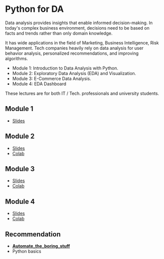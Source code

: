 # Python for DA

Data analysis provides insights that enable informed decision-making. In today's complex business environment, decisions need to be based on facts and trends rather than only domain knowledge.

It has wide applications in the field of Marketing, Business Intelligence, Risk Management. Tech companies heavily rely on data analysis for user behavior analysis, personalized recommendations, and improving algorithms.

- Module 1: Introduction to Data Analysis with Python.
- Module 2: Exploratory Data Analysis (EDA) and Visualization.
- Module 3: E-Commerce Data Analysis.
- Module 4: EDA Dashboard

These lectures are for both IT / Tech. professionals and university students.

## Module 1

- [Slides](https://docs.google.com/presentation/d/e/2PACX-1vQtlFYQe6x68tezz7A1nYtRoorRfc9HDeg2n53EmhfavVK1GROZ4a8PjB43fUodCBpOyJeQhycq2N_m/pub?start=false&loop=false&delayms=3000)

## Module 2
- [Slides](https://docs.google.com/presentation/d/e/2PACX-1vT-ngou1cqhXE76cpDK8Dx8UtJonucNBU17_yIpkyD_Yxa8KUMcYSsU-pOLJqoBbxC6I81B9pdsn__L/pub?start=false&loop=false&delayms=3000&slide=id.g2e9327ae303_0_5)
- [Colab](https://colab.research.google.com/drive/1FqwEQlIn7wV9Hiz2_2gCToLxqpDp3KJU?usp=sharing)
## Module 3

- [Slides](https://docs.google.com/presentation/d/e/2PACX-1vTMfbDF_wRRp93ePDOC82IKZMbVXtHNzPn9iTN01u3I6iY5lLjptzAdd-JfU8ZfaT4LQ0lUmJfdywP2/pub?start=false&loop=false&delayms=3000&slide=id.g2e9327ae303_0_5)
- [Colab](https://colab.research.google.com/drive/1dguEJgquy6bzGX7RR9XWjtNciEkLl7pb)
  
## Module 4

- [Slides](https://docs.google.com/presentation/d/e/2PACX-1vRM4osbvU_BOdfsgrqG_ljOSFVHTqttr6E1r_xIY8DKrFWJdfBHNN4yhfuYlK1H9UpBxqFnwIjVHYXs/pub?start=false&loop=false&delayms=3000&slide=id.g3113bb9c048_0_13)
- [Colab](https://colab.research.google.com/drive/1px0zrkuPJy8bdeTZ55jHOHGZT_VwmxEy?usp=sharing)

## Recommendation

- [**Automate_the_boring_stuff**](https://edu.anarcho-copy.org/Programming%20Languages/Python/Automate%20the%20Boring%20Stuff%20with%20Python.pdf)
- Python basics
